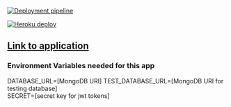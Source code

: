 [![Deployment pipeline](https://github.com/lapptomi/surveycreatorpro/actions/workflows/pipeline.yml/badge.svg)](https://github.com/lapptomi/surveycreatorpro/actions/workflows/pipeline.yml)

[![Heroku deploy](https://github.com/lapptomi/surveycreatorpro/actions/workflows/deploy.yml/badge.svg)](https://github.com/lapptomi/surveycreatorpro/actions/workflows/deploy.yml)

## [Link to application](https://surveycreatorpro.herokuapp.com/)


### Environment Variables needed for this app

DATABASE_URL=[MongoDB URI]
TEST_DATABASE_URL=[MongoDB URI for testing database]  
SECRET=[secret key for jwt tokens]
